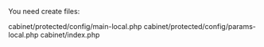 You need create files:

cabinet/protected/config/main-local.php
cabinet/protected/config/params-local.php
cabinet/index.php
